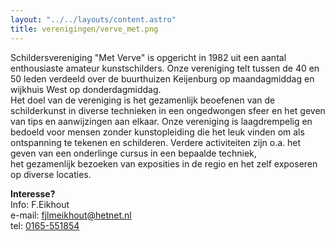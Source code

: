 ```yaml
---
layout: "../../layouts/content.astro"
title: verenigingen/verve_met.png
---
```


Schildersvereniging "Met Verve" is opgericht in 1982 uit een aantal enthousiaste amateur kunstschilders.
Onze vereniging telt tussen de 40 en 50 leden verdeeld over de buurthuizen Keijenburg op maandagmiddag en wijkhuis West op donderdagmiddag.  
Het doel van de vereniging is het gezamenlijk beoefenen van de schilderkunst in diverse technieken in een ongedwongen sfeer
en het geven van tips en aanwijzingen aan elkaar. Onze vereniging is laagdrempelig en bedoeld voor mensen zonder kunstopleiding die het leuk vinden
om als ontspanning te tekenen en schilderen.
Verdere activiteiten zijn o.a. het geven van een onderlinge cursus in een bepaalde techniek,  
het gezamenlijk bezoeken van exposities in de regio en het zelf exposeren op diverse locaties.

**Interesse?**  
Info: F.Eikhout  
e-mail: [fjlmeikhout@hetnet.nl](mailto:fjlmeikhout@hetnet.nl)  
tel: [0165-551854](tel:0165551854)
